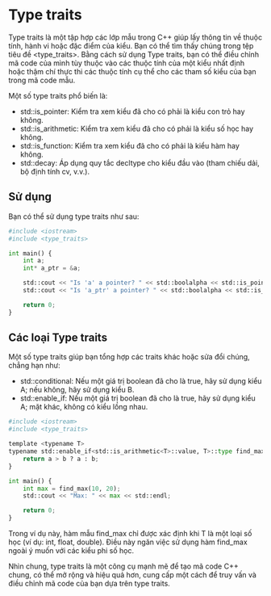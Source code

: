 # Type traits
Type traits là một tập hợp các lớp mẫu trong C++ giúp lấy thông tin về thuộc tính, hành vi hoặc đặc điểm của kiểu. Bạn có thể tìm thấy chúng trong tệp tiêu đề <type_traits>. Bằng cách sử dụng Type traits, bạn có thể điều chỉnh mã code của mình tùy thuộc vào các thuộc tính của một kiểu nhất định hoặc thậm chí thực thi các thuộc tính cụ thể cho các tham số kiểu của bạn trong mã code mẫu.

Một số type traits phổ biến là:
- std::is_pointer: Kiểm tra xem kiểu đã cho có phải là kiểu con trỏ hay không.
- std::is_arithmetic: Kiểm tra xem kiểu đã cho có phải là kiểu số học hay không.
- std::is_function: Kiểm tra xem kiểu đã cho có phải là kiểu hàm hay không.
- std::decay: Áp dụng quy tắc decltype cho kiểu đầu vào (tham chiếu dải, bộ định tính cv, v.v.).
## Sử dụng
Bạn có thể sử dụng type traits như sau:
~~~python
#include <iostream>
#include <type_traits>

int main() {
    int a;
    int* a_ptr = &a;

    std::cout << "Is 'a' a pointer? " << std::boolalpha << std::is_pointer<decltype(a)>::value << std::endl;
    std::cout << "Is 'a_ptr' a pointer? " << std::boolalpha << std::is_pointer<decltype(a_ptr)>::value << std::endl;

    return 0;
}
~~~
## Các loại Type traits
Một số type traits giúp bạn tổng hợp các traits khác hoặc sửa đổi chúng, chẳng hạn như:
- std::conditional: Nếu một giá trị boolean đã cho là true, hãy sử dụng kiểu A; nếu không, hãy sử dụng kiểu B.
- std::enable_if: Nếu một giá trị boolean đã cho là true, hãy sử dụng kiểu A; mặt khác, không có kiểu lồng nhau.
~~~python
#include <iostream>
#include <type_traits>

template <typename T>
typename std::enable_if<std::is_arithmetic<T>::value, T>::type find_max(T a, T b) {
    return a > b ? a : b;
}

int main() {
    int max = find_max(10, 20);
    std::cout << "Max: " << max << std::endl;

    return 0;
}
~~~
Trong ví dụ này, hàm mẫu find_max chỉ được xác định khi T là một loại số học (ví dụ: int, float, double). Điều này ngăn việc sử dụng hàm find_max ngoài ý muốn với các kiểu phi số học.

Nhìn chung, type traits là một công cụ mạnh mẽ để tạo mã code C++ chung, có thể mở rộng và hiệu quả hơn, cung cấp một cách để truy vấn và điều chỉnh mã code của bạn dựa trên type traits.
